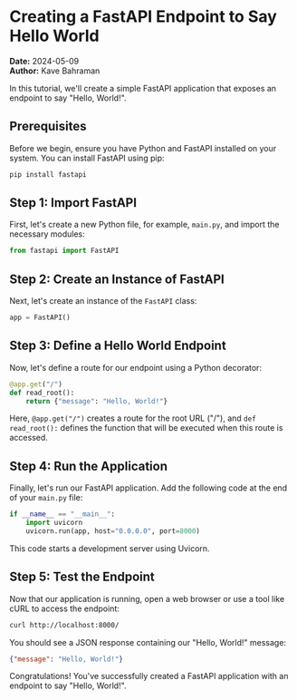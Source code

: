 # Creating a FastAPI Endpoint to Say Hello World

**Date:** 2024-05-09  
**Author:** Kave Bahraman  

In this tutorial, we'll create a simple FastAPI application that exposes an endpoint to say "Hello, World!".

## Prerequisites

Before we begin, ensure you have Python and FastAPI installed on your system. You can install FastAPI using pip:

```bash
pip install fastapi
```

## Step 1: Import FastAPI

First, let's create a new Python file, for example, `main.py`, and import the necessary modules:

```python
from fastapi import FastAPI
```

## Step 2: Create an Instance of FastAPI

Next, let's create an instance of the `FastAPI` class:

```python
app = FastAPI()
```

## Step 3: Define a Hello World Endpoint

Now, let's define a route for our endpoint using a Python decorator:

```python
@app.get("/")
def read_root():
    return {"message": "Hello, World!"}
```

Here, `@app.get("/")` creates a route for the root URL ("/"), and `def read_root():` defines the function that will be executed when this route is accessed.

## Step 4: Run the Application

Finally, let's run our FastAPI application. Add the following code at the end of your `main.py` file:

```python
if __name__ == "__main__":
    import uvicorn
    uvicorn.run(app, host="0.0.0.0", port=8000)
```

This code starts a development server using Uvicorn.

## Step 5: Test the Endpoint

Now that our application is running, open a web browser or use a tool like cURL to access the endpoint:

```bash
curl http://localhost:8000/
```

You should see a JSON response containing our "Hello, World!" message:

```json
{"message": "Hello, World!"}
```

Congratulations! You've successfully created a FastAPI application with an endpoint to say "Hello, World!".

